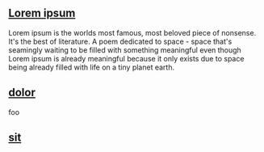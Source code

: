 ## [Lorem ipsum](#lorem-ipsum)

Lorem ipsum is the worlds most famous, most beloved piece of nonsense. It's
the best of literature. A poem dedicated to space - space that's seamingly
waiting to be filled with something meaningful even though Lorem ipsum is
already meaningful because it only exists due to space being already filled
with life on a tiny planet earth.

## [dolor](#dolor)

foo

## [sit](#sit)
